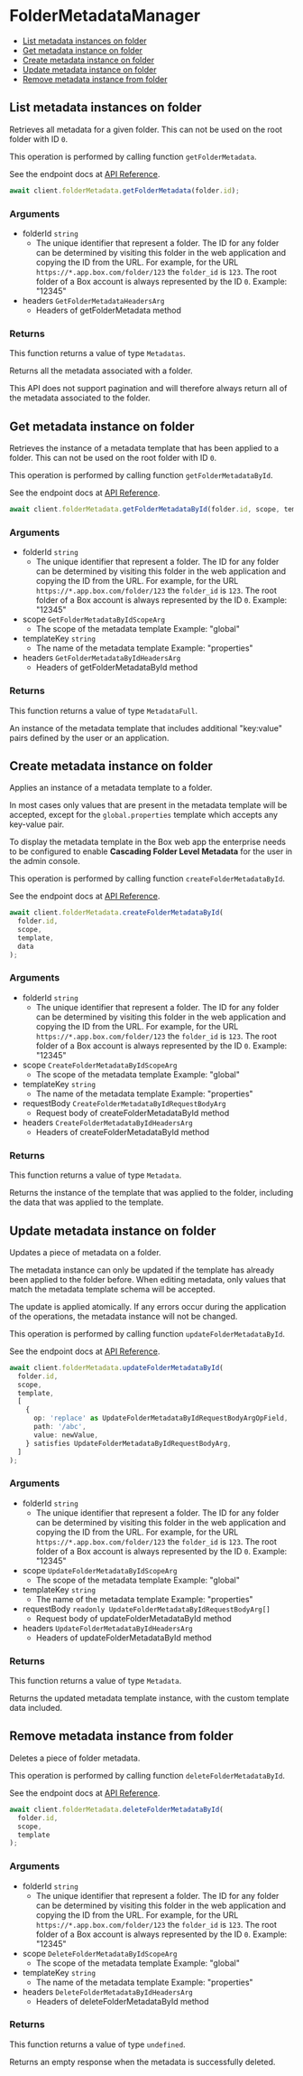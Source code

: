 # FolderMetadataManager

- [List metadata instances on folder](#list-metadata-instances-on-folder)
- [Get metadata instance on folder](#get-metadata-instance-on-folder)
- [Create metadata instance on folder](#create-metadata-instance-on-folder)
- [Update metadata instance on folder](#update-metadata-instance-on-folder)
- [Remove metadata instance from folder](#remove-metadata-instance-from-folder)

## List metadata instances on folder

Retrieves all metadata for a given folder. This can not be used on the root
folder with ID `0`.

This operation is performed by calling function `getFolderMetadata`.

See the endpoint docs at
[API Reference](https://developer.box.com/reference/get-folders-id-metadata/).

<!-- sample get_folders_id_metadata -->

```ts
await client.folderMetadata.getFolderMetadata(folder.id);
```

### Arguments

- folderId `string`
  - The unique identifier that represent a folder. The ID for any folder can be determined by visiting this folder in the web application and copying the ID from the URL. For example, for the URL `https://*.app.box.com/folder/123` the `folder_id` is `123`. The root folder of a Box account is always represented by the ID `0`. Example: "12345"
- headers `GetFolderMetadataHeadersArg`
  - Headers of getFolderMetadata method

### Returns

This function returns a value of type `Metadatas`.

Returns all the metadata associated with a folder.

This API does not support pagination and will therefore always return
all of the metadata associated to the folder.

## Get metadata instance on folder

Retrieves the instance of a metadata template that has been applied to a
folder. This can not be used on the root folder with ID `0`.

This operation is performed by calling function `getFolderMetadataById`.

See the endpoint docs at
[API Reference](https://developer.box.com/reference/get-folders-id-metadata-id-id/).

<!-- sample get_folders_id_metadata_id_id -->

```ts
await client.folderMetadata.getFolderMetadataById(folder.id, scope, template);
```

### Arguments

- folderId `string`
  - The unique identifier that represent a folder. The ID for any folder can be determined by visiting this folder in the web application and copying the ID from the URL. For example, for the URL `https://*.app.box.com/folder/123` the `folder_id` is `123`. The root folder of a Box account is always represented by the ID `0`. Example: "12345"
- scope `GetFolderMetadataByIdScopeArg`
  - The scope of the metadata template Example: "global"
- templateKey `string`
  - The name of the metadata template Example: "properties"
- headers `GetFolderMetadataByIdHeadersArg`
  - Headers of getFolderMetadataById method

### Returns

This function returns a value of type `MetadataFull`.

An instance of the metadata template that includes
additional "key:value" pairs defined by the user or
an application.

## Create metadata instance on folder

Applies an instance of a metadata template to a folder.

In most cases only values that are present in the metadata template
will be accepted, except for the `global.properties` template which accepts
any key-value pair.

To display the metadata template in the Box web app the enterprise needs to be
configured to enable **Cascading Folder Level Metadata** for the user in the
admin console.

This operation is performed by calling function `createFolderMetadataById`.

See the endpoint docs at
[API Reference](https://developer.box.com/reference/post-folders-id-metadata-id-id/).

<!-- sample post_folders_id_metadata_id_id -->

```ts
await client.folderMetadata.createFolderMetadataById(
  folder.id,
  scope,
  template,
  data
);
```

### Arguments

- folderId `string`
  - The unique identifier that represent a folder. The ID for any folder can be determined by visiting this folder in the web application and copying the ID from the URL. For example, for the URL `https://*.app.box.com/folder/123` the `folder_id` is `123`. The root folder of a Box account is always represented by the ID `0`. Example: "12345"
- scope `CreateFolderMetadataByIdScopeArg`
  - The scope of the metadata template Example: "global"
- templateKey `string`
  - The name of the metadata template Example: "properties"
- requestBody `CreateFolderMetadataByIdRequestBodyArg`
  - Request body of createFolderMetadataById method
- headers `CreateFolderMetadataByIdHeadersArg`
  - Headers of createFolderMetadataById method

### Returns

This function returns a value of type `Metadata`.

Returns the instance of the template that was applied to the folder,
including the data that was applied to the template.

## Update metadata instance on folder

Updates a piece of metadata on a folder.

The metadata instance can only be updated if the template has already been
applied to the folder before. When editing metadata, only values that match
the metadata template schema will be accepted.

The update is applied atomically. If any errors occur during the
application of the operations, the metadata instance will not be changed.

This operation is performed by calling function `updateFolderMetadataById`.

See the endpoint docs at
[API Reference](https://developer.box.com/reference/put-folders-id-metadata-id-id/).

<!-- sample put_folders_id_metadata_id_id -->

```ts
await client.folderMetadata.updateFolderMetadataById(
  folder.id,
  scope,
  template,
  [
    {
      op: 'replace' as UpdateFolderMetadataByIdRequestBodyArgOpField,
      path: '/abc',
      value: newValue,
    } satisfies UpdateFolderMetadataByIdRequestBodyArg,
  ]
);
```

### Arguments

- folderId `string`
  - The unique identifier that represent a folder. The ID for any folder can be determined by visiting this folder in the web application and copying the ID from the URL. For example, for the URL `https://*.app.box.com/folder/123` the `folder_id` is `123`. The root folder of a Box account is always represented by the ID `0`. Example: "12345"
- scope `UpdateFolderMetadataByIdScopeArg`
  - The scope of the metadata template Example: "global"
- templateKey `string`
  - The name of the metadata template Example: "properties"
- requestBody `readonly UpdateFolderMetadataByIdRequestBodyArg[]`
  - Request body of updateFolderMetadataById method
- headers `UpdateFolderMetadataByIdHeadersArg`
  - Headers of updateFolderMetadataById method

### Returns

This function returns a value of type `Metadata`.

Returns the updated metadata template instance, with the
custom template data included.

## Remove metadata instance from folder

Deletes a piece of folder metadata.

This operation is performed by calling function `deleteFolderMetadataById`.

See the endpoint docs at
[API Reference](https://developer.box.com/reference/delete-folders-id-metadata-id-id/).

<!-- sample delete_folders_id_metadata_id_id -->

```ts
await client.folderMetadata.deleteFolderMetadataById(
  folder.id,
  scope,
  template
);
```

### Arguments

- folderId `string`
  - The unique identifier that represent a folder. The ID for any folder can be determined by visiting this folder in the web application and copying the ID from the URL. For example, for the URL `https://*.app.box.com/folder/123` the `folder_id` is `123`. The root folder of a Box account is always represented by the ID `0`. Example: "12345"
- scope `DeleteFolderMetadataByIdScopeArg`
  - The scope of the metadata template Example: "global"
- templateKey `string`
  - The name of the metadata template Example: "properties"
- headers `DeleteFolderMetadataByIdHeadersArg`
  - Headers of deleteFolderMetadataById method

### Returns

This function returns a value of type `undefined`.

Returns an empty response when the metadata is
successfully deleted.
